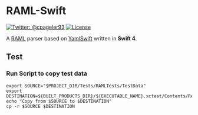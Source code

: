 # RAML-Swift

[![Twitter: @cpageler93](https://img.shields.io/badge/contact-@cpageler93-lightgrey.svg?style=flat)](https://twitter.com/cpageler93)
[![License](https://img.shields.io/badge/license-MIT-green.svg?style=flat)](https://github.com/cpageler93/RAML-Swift/blob/master/LICENSE)

A [RAML](http://raml.org) parser based on [YamlSwift](https://github.com/behrang/YamlSwift) written in **Swift 4**.


## Test

### Run Script to copy test data

```shell
export SOURCE="$PROJECT_DIR/Tests/RAMLTests/TestData"
export DESTINATION=${BUILT_PRODUCTS_DIR}/${EXECUTABLE_NAME}.xctest/Contents/Resources/
echo "Copy from $SOURCE to $DESTINATION"
cp -r $SOURCE $DESTINATION
```